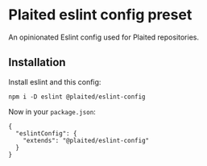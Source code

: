 # Plaited eslint config preset

An opinionated Eslint config used for Plaited repositories.

## Installation

Install eslint and this config:

```
npm i -D eslint @plaited/eslint-config
```

Now in your `package.json`:

```
{
  "eslintConfig": {
    "extends": "@plaited/eslint-config"
  }
}
```
